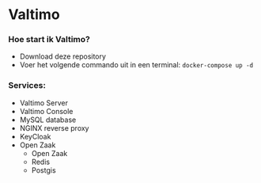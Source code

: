# Valtimo

### Hoe start ik Valtimo?
- Download deze repository
- Voer het volgende commando uit in een terminal:
```docker-compose up -d```

### Services:
- Valtimo Server
- Valtimo Console
- MySQL database
- NGINX reverse proxy
- KeyCloak
- Open Zaak
  - Open Zaak
  - Redis 
  - Postgis
